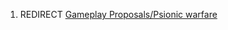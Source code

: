 1.  REDIRECT [Gameplay Proposals/Psionic
    warfare](Gameplay_Proposals/Psionic_warfare "wikilink")